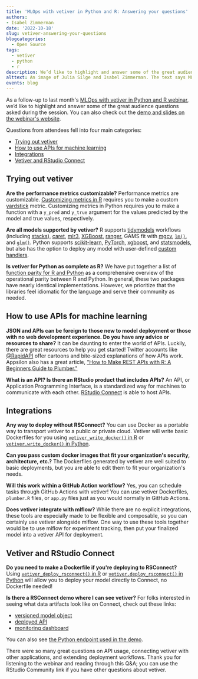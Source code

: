 ```yaml
---
title: 'MLOps with vetiver in Python and R: Answering your questions'
authors: 
- Isabel Zimmerman
date: '2022-10-18'
slug: vetiver-answering-your-questions
blogcategories:
  - Open Source
tags:
  - vetiver
  - python
  - r
description: We’d like to highlight and answer some of the great audience questions asked during the "MLOps with vetiver in Python and R" webinar.
alttext: An image of Julia Silge and Isabel Zimmerman. The text says MLOps with Vetiver in Python and R, Julia Silge & Isabel Zimmerman, RStudio Enterprise Meetup. The RStudio logo is in the lower right-hand corner and the amphora icon is in the top right-hand corner.
events: blog
---
```


As a follow-up to last month's [MLOps with vetiver in Python and R webinar](https://www.youtube.com/watch?v=oFQANK13-k4), we’d like to highlight and answer some of the great audience questions asked during the session. You can also check out the [demo and slides on the webinar's website](https://juliasilge.github.io/mlops-rstudio-meetup/).


Questions from attendees fell into four main categories:

* [Trying out vetiver](#trying-out-vetiver)
* [How to use APIs for machine learning](#how-to-use-apis-for-machine-learning)
* [Integrations](#integrations)
* [Vetiver and RStudio Connect](#vetiver-and-rstudio-connect)

## Trying out vetiver

**Are the performance metrics customizable?**
Performance metrics are customizable. [Customizing metrics in R](https://juliasilge.com/blog/nyc-airbnb/) requires you to make a custom [yardstick](https://yardstick.tidymodels.org/index.html) metric. Customizing metrics in Python requires you to make a function with a `y_pred` and `y_true` argument for the values predicted by the model and true values, respectively.

**Are all models supported by vetiver?**
R supports [tidymodels](https://www.tidymodels.org/) workflows (including [stacks](https://stacks.tidymodels.org/)), [caret](https://topepo.github.io/caret/), [mlr3](https://mlr3.mlr-org.com/), [XGBoost](https://xgboost.readthedocs.io/en/latest/R-package/), [ranger](https://cran.r-project.org/package=ranger), GAMS fit with [mgcv](https://cran.r-project.org/package=mgcv), [`lm()`](https://stat.ethz.ch/R-manual/R-patched/library/stats/html/lm.html), and [`glm()`](https://stat.ethz.ch/R-manual/R-patched/library/stats/html/glm.html). Python supports [scikit-learn](https://scikit-learn.org/), [PyTorch](https://pytorch.org/), [xgboost](https://xgboost.readthedocs.io/en/stable/python/index.html), and [statsmodels](https://www.statsmodels.org/stable/index.html), but also has the option to deploy any model with user-defined [custom handlers](https://rstudio.github.io/vetiver-python/stable/advancedusage/custom_handler.html).

**Is vetiver for Python as complete as R?**
We have put together a list of [function parity for R and Python](https://vetiver.rstudio.com/learn-more/parity-checklist.html) as a comprehensive overview of the operational parity between R and Python. In general, these two packages have nearly identical implementations. However, we prioritize that the libraries feel idiomatic for the language and serve their community as needed.


## How to use APIs for machine learning

**JSON and APIs can be foreign to those new to model deployment or those with no web development experience. Do you have any advice or resources to share?**
It can be daunting to enter the world of APIs. Luckily, there are great resources to help you get started! Twitter accounts like [@RapidAPI](https://twitter.com/Rapid_API) offer cartoons and bite-sized explanations of how APIs work. Appsilon also has a great article, ["How to Make REST APIs with R: A Beginners Guide to Plumber."](https://appsilon.com/r-rest-api/)

**What is an API? Is there an RStudio product that includes APIs?**
An API, or Application Programming Interface, is a standardized way for machines to communicate with each other. [RStudio Connect](https://www.rstudio.com/products/connect/) is able to host APIs.

## Integrations

**Any way to deploy without RSConnect?**
You can use Docker as a portable way to transport vetiver to a public or private cloud. Vetiver will write basic Dockerfiles for you using [`vetiver_write_docker()` in R](https://rstudio.github.io/vetiver-r/reference/vetiver_write_docker.html) or [`vetiver.write_docker()` in Python](https://rstudio.github.io/vetiver-python/stable/reference/vetiver.write_docker.html).

**Can you pass custom docker images that fit your organization's security, architecture, etc.?**
The Dockerfiles generated by vetiver are well suited to basic deployments, but you are able to edit them to fit your organization's needs.

**Will this work within a GitHub Action workflow?**
Yes, you can schedule tasks through GitHub Actions with vetiver! You can use vetiver Dockerfiles, `plumber.R` files, or `app.py` files just as you would normally in GitHub Actions.

**Does vetiver integrate with mlflow?**
While there are no explicit integrations, these tools are especially made to be flexible and composable, so you can certainly use vetiver alongside mlflow. One way to use these tools together would be to use mlflow for experiment tracking, then put your finalized model into a vetiver API for deployment.

## Vetiver and RStudio Connect

**Do you need to make a Dockerfile if you're deploying to RSConnect?**
Using [`vetiver_deploy_rsconnect()` in R](https://rstudio.github.io/vetiver-r/reference/vetiver_deploy_rsconnect.html) or [`vetiver.deploy_rsconnect()` in Python](https://rstudio.github.io/vetiver-python/stable/reference/vetiver.deploy_rsconnect.html) will allow you to deploy your model directly to Connect, no Dockerfile needed!

**Is there a RSConnect demo where I can see vetiver?**
For folks interested in seeing what data artifacts look like on Connect, check out these links: 
- [versioned model object](https://colorado.rstudio.com/rsc/seattle-housing-pin/)
- [deployed API](https://colorado.rstudio.com/rsc/seattle-housing/)
- [monitoring dashboard](https://colorado.rstudio.com/rsc/seattle-housing-dashboard/) 

You can also see [the Python endpoint used in the demo](https://colorado.rstudio.com/rsc/scooby).


There were so many great questions on API usage, connecting vetiver with other applications, and extending deployment workflows. Thank you for listening to the webinar and reading through this Q&A; you can use the RStudio Community link if you have other questions about vetiver.
